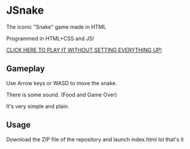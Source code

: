 # JSnake

The iconic "Snake" game made in HTML

Programmed in HTML+CSS and JS!

[CLICK HERE TO PLAY IT WITHOUT SETTING EVERYTHING UP!](https://dumprr.is-a.dev/JSnake/)

## Gameplay

Use Arrow keys or WASD to move the snake.

There is some sound. (Food and Game Over)

It's very simple and plain.

## Usage

Download the ZIP file of the repository and launch index.html lol that's it
